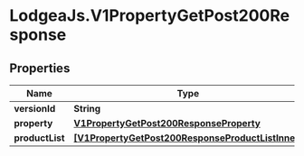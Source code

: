 # LodgeaJs.V1PropertyGetPost200Response

## Properties

Name | Type | Description | Notes
------------ | ------------- | ------------- | -------------
**versionId** | **String** |  | [optional] 
**property** | [**V1PropertyGetPost200ResponseProperty**](V1PropertyGetPost200ResponseProperty.md) |  | [optional] 
**productList** | [**[V1PropertyGetPost200ResponseProductListInner]**](V1PropertyGetPost200ResponseProductListInner.md) |  | [optional] 


